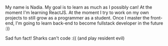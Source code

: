 My name is Nadia.
My goal is to learn as much as I possibly can! At the moment I'm learning ReactJS. At the moment I try to work on my own projects to still grow as a programmer as a student. Once I master the front-end, I'm going to learn back-end to become fullstack developer in the future :))


Sad fun fact!
Sharks can't code :(( (and play resident evil)

<!---
robuspospolitus/robuspospolitus is a ✨ special ✨ repository because its `README.md` (this file) appears on your GitHub profile.
You can click the Preview link to take a look at your changes.
--->
